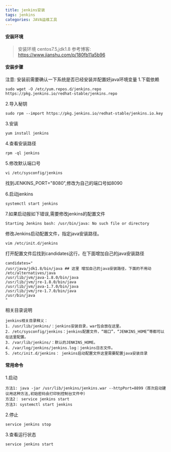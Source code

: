 ```yaml
---
title: jenkins安装
tags: jenkins
categories: JAVA运维工具
---
```


#### 安装环境
>安装环境 centos7.5,jdk1.8
>参考博客: https://www.jianshu.com/p/180fb11a5b96


#### 安装步骤
注意: 安装前需要确认一下系统是否已经安装并配置好java环境变量
1.下载依赖
```
sudo wget -O /etc/yum.repos.d/jenkins.repo https://pkg.jenkins.io/redhat-stable/jenkins.repo
```

2.导入秘钥
```
sudo rpm --import https://pkg.jenkins.io/redhat-stable/jenkins.io.key
```
3.安装
``` 
yum install jenkins  
```

4.查看安装路径
```
rpm -ql jenkins
```

5.修改默认端口号
```
vi /etc/sysconfig/jenkins
```
找到JENKINS_PORT="8080",修改为自己的端口号如8090

6.启动jenkins 
```
systemctl start jenkins
```

7.如果启动报如下错误,需要修改jenkins的配置文件
```
Starting Jenkins bash: /usr/bin/java: No such file or directory 
```
修改Jenkins启动配置文件，指定java安装路径。
```
vim /etc/init.d/jenkins
```
打开配置文件后找到candidates这行，在下面增加自己的java安装路径
```
candidates="
/usr/java/jdk1.8/bin/java ## 这里 增加自己的java安装路径，下面的不用动
/etc/alternatives/java
/usr/lib/jvm/java-1.8.0/bin/java
/usr/lib/jvm/jre-1.8.0/bin/java
/usr/lib/jvm/java-1.7.0/bin/java
/usr/lib/jvm/jre-1.7.0/bin/java
/usr/bin/java
"
```

相关目录说明
```
jenkins相关目录释义：
1. /usr/lib/jenkins/：jenkins安装目录，war包会放在这里。
2. /etc/sysconfig/jenkins：jenkins配置文件，“端口”，“JENKINS_HOME”等都可以在这里配置。
3. /var/lib/jenkins/：默认的JENKINS_HOME。
4. /var/log/jenkins/jenkins.log：jenkins日志文件。
5. /etc/init.d/jenkins： jenkins启动配置文件这里需要配置java安装目录
```

#### 常用命令

1.启动 
```
方法1: java -jar /usr/lib/jenkins/jenkins.war --httpPort=8899（首次启动建议用这种方法,初始密码会打印到控制台文件中）
方法2： service jenkins start
方法3: systemctl start jenkins
```

2.停止
```
service jenkins stop
```

3.查看运行状态
```
service jenkins start
```